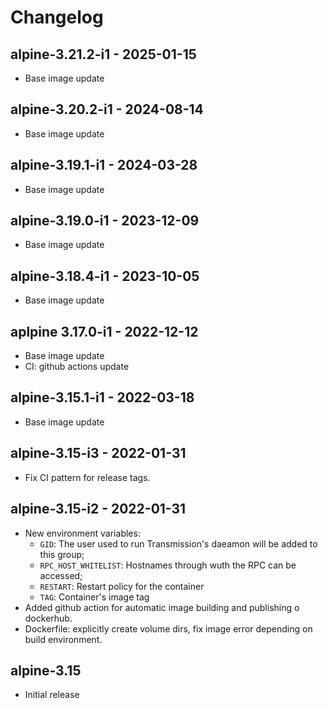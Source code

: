 # Changelog

## alpine-3.21.2-i1 - 2025-01-15

* Base image update

## alpine-3.20.2-i1 - 2024-08-14

* Base image update

## alpine-3.19.1-i1 - 2024-03-28

* Base image update

## alpine-3.19.0-i1 - 2023-12-09

* Base image update

## alpine-3.18.4-i1 - 2023-10-05

* Base image update

## aplpine 3.17.0-i1 - 2022-12-12

* Base image update
* CI: github actions update

## alpine-3.15.1-i1 - 2022-03-18

* Base image update

## alpine-3.15-i3  -  2022-01-31

* Fix CI pattern for release tags.

## alpine-3.15-i2  -  2022-01-31

* New environment variables:
  * `GID`: The user used to run Transmission's daeamon will be added to this group;
  * `RPC_HOST_WHITELIST`: Hostnames through wuth the RPC can be accessed;
  * `RESTART`: Restart policy for the container
  * `TAG`: Container's image tag
* Added github action for automatic image building and publishing o dockerhub.
* Dockerfile: explicitly create volume dirs, fix image error depending on build environment.

## alpine-3.15

* Initial release
